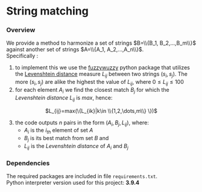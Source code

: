 # String matching
### Overview
We provide a method to harmonize a set of strings $B=\\{B_1, B_2,...,B_m\\}$ against another set of strings $A=\\{A_1, A_2,...,A_n\\}$.<br>
Specifically :
1. to implement this we use the [fuzzywuzzy](https://pypi.org/project/fuzzywuzzy/) python package that utilizes the [Levenshtein distance](https://en.wikipedia.org/wiki/Levenshtein_distance) measure $L_{ij}$ between two strings $(s_i, s_j)$. The more $(s_i, s_j)$ are alike the highest the value of $L_{ij}$, where $0 \leq L_{ij} \leq 100$
2. for each element $A_i$ we find the closest match $B_j$ for which the _Levenshtein distance_ $L_{ij}$ is _max_, hence:<br>
<p align="center">
$L_{ij}=max(\{L_{ik}|k\in \\{1,2,\dots,m\\} \})$
</p>

3. the code outputs $n$ pairs in the form $(A_i, B_j, L_{ij})$, where:
   -  $A_i$ is the $i_{th}$ element of set $A$
   -  $B_j$ is its best match from set $B$ and
   -  $L_{ij}$ is the _Levenshtein distance_ of $A_i$ and $B_j$

### Dependencies
The required packages are included in file ```requirements.txt```.<br>
Python interpreter version used for this project: **3.9.4**
